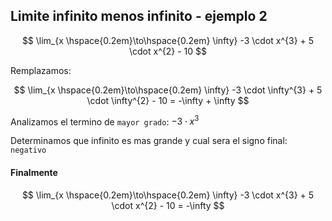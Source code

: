 ## Limite infinito menos infinito - ejemplo 2

$$
    \lim_{x \hspace{0.2em}\to\hspace{0.2em} \infty}
    -3 \cdot x^{3} + 5 \cdot x^{2} - 10
$$

Remplazamos:


$$
    \lim_{x \hspace{0.2em}\to\hspace{0.2em} \infty}
    -3 \cdot \infty^{3} + 5 \cdot \infty^{2} - 10
    = -\infty + \infty
$$

Analizamos el termino de `mayor grado`: $-3 \cdot x^{3}$

Determinamos que infinito es mas grande y cual sera el signo final: `negativo`

#### Finalmente

$$
    \lim_{x \hspace{0.2em}\to\hspace{0.2em} \infty}
    -3 \cdot x^{3} + 5 \cdot x^{2} - 10
    = -\infty
$$
